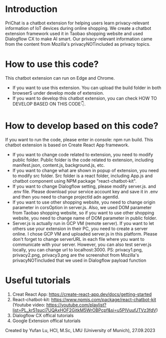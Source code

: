 # Introduction
PriChat is a chatbot extension for helping users learn privacy-relevant information of IoT devices during online shopping. We create a chatbot extension framework used it in Taobao shopping website and used Dialogflow CX to make AI smart. Our privacy-relevant information came from the content from Mozilla's privacyNOTincluded as privacy topics.

# How to use this code?
This chatbot extension can run on Edge and Chrome. 
- If you want to use this extension. You can upload the build folder in both browserS under develop mode of extension.
- If you want to develop this chatbot extension, you can check HOW TO DEVELOP BASED ON THIS CODE👇.


# How to develop based on this code?
If you want to run the code, please enter in console: npm run build.
This chatbot extension is based on Create React App framework. 
- If you want to change code related to extension, you need to modify public folder. Public folder is the code related to extension, including manifest.json, content.js, background.js, etc.
- If you want to change what are shown in popup of extension, you need to modify src folder. Src folder is a react folder, including App.js and chatbot component using NPM package "react-chatbot-kit".
- If you want to change Dialogflow setting, please modify server.js. and .env file. Please download your service account key and save it in .env and then you need to change projectId adn agentId.
- If you want to use other shopping website, you need to change origin parameter in corsOption in server.js. Also, we used DOM parameter from Taobao shopping website, so if you want to use other shopping website, you need to change name of DOM parameter in public folder.
- Server.js is actually run in GCP VM (remote server). If you want to let others use your extension in their PC, you need to create a server online. I chose GCP VM and uploaded server.js in this platform. Please don't forget to change serverURL in each file where you want to communicate with your server. However, you can also test server.js locally, you can change url to localhost:3000.
PS: privacy1.png, privacy2.png, privacy3.png are the screenshot from Mozilla's privacyNOTincluded that we used in Dialogflow payload function

# Useful tutorials
1. Creat React App:  https://create-react-app.dev/docs/getting-started
2. React-chatbot-kit: https://www.npmjs.com/package/react-chatbot-kit (Youtube video: https://youtube.com/playlist?list=PL_kr51suci7UQAxHOF2GitkM5WrOBPcpf&si=u5PIVuufJTVz3fdV)
3. Dialogflow CX offical tutorials
4. Google Extension offical tutorials


Created by Yufan Lu, HCI, M.Sc, LMU (University of Munich), 27.09.2023
